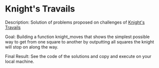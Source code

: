 # Knight's Travails


Description: Solution of problems proposed on challenges of [Knight's Travails](http://www.theodinproject.com/ruby-programming/data-structures-and-algorithms)

Goal: Building a function knight_moves that shows the simplest possible way to get from one square to another by outputting all squares the knight will stop on along the way.

Final Result: See the code of the solutions and copy and execute on your local machine.
